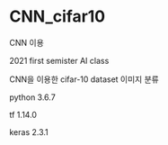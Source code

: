 # CNN_cifar10
CNN 이용 

2021 first semister AI class

CNN을 이용한 cifar-10 dataset 이미지 분류


python 3.6.7

tf 1.14.0

keras 2.3.1
